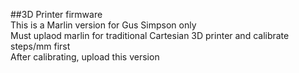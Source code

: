 ##3D Printer firmware</br>
This is a Marlin version for Gus Simpson only</br>
Must uplaod marlin for traditional Cartesian 3D printer and calibrate steps/mm first</br>
After calibrating, upload this version 
